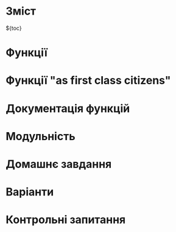 # Зміст

${toc}

# Функції

# Функції "as first class citizens"

# Документація функцій

# Модульність

# Домашнє завдання

# Варіанти

# Контрольні запитання